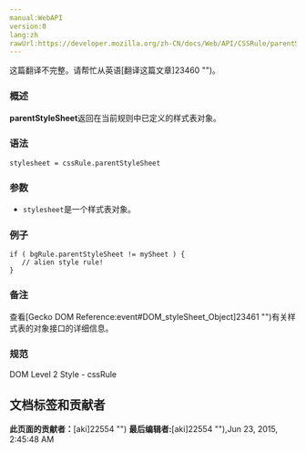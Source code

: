 ```yaml
---
manual:WebAPI
version:0
lang:zh
rawUrl:https://developer.mozilla.org/zh-CN/docs/Web/API/CSSRule/parentStyleSheet
---
```




这篇翻译不完整。请帮忙从英语[翻译这篇文章]23460 "")。





### 概述<a name="Summary"></a>


**parentStyleSheet**返回在当前规则中已定义的样式表对象。


### 语法<a name="Syntax"></a>

```
stylesheet = cssRule.parentStyleSheet
```

### 参数<a name="Parameters"></a>

* `stylesheet`是一个样式表对象。

### 例子<a name="Example"></a>

```
if ( bgRule.parentStyleSheet != mySheet ) {
   // alien style rule!
}
```

### 备注<a name="Notes"></a>


查看[Gecko DOM Reference:event#DOM_styleSheet_Object]23461 "")有关样式表的对象接口的详细信息。


### 规范<a name="Specification"></a>


DOM Level 2 Style - cssRule




## 文档标签和贡献者
**此页面的贡献者：**[aki]22554 "")
**最后编辑者:**[aki]22554 ""),<time>Jun 23, 2015, 2:45:48 AM</time>


